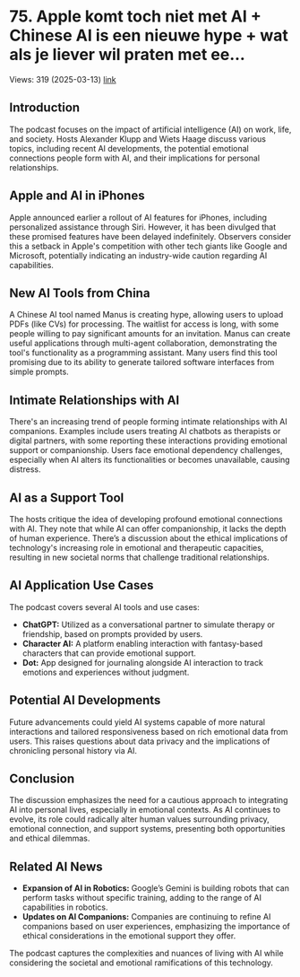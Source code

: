 # 75. Apple komt toch niet met AI + Chinese AI is een nieuwe hype + wat als je liever wil praten met ee...
Views: 319 (2025-03-13) [link](https://www.youtube.com/watch?v=27yRqCugJM0)


 ## Introduction
The podcast focuses on the impact of artificial intelligence (AI) on work, life, and society. Hosts Alexander Klupp and Wiets Haage discuss various topics, including recent AI developments, the potential emotional connections people form with AI, and their implications for personal relationships.

## Apple and AI in iPhones
Apple announced earlier a rollout of AI features for iPhones, including personalized assistance through Siri. However, it has been divulged that these promised features have been delayed indefinitely. Observers consider this a setback in Apple's competition with other tech giants like Google and Microsoft, potentially indicating an industry-wide caution regarding AI capabilities.

## New AI Tools from China
A Chinese AI tool named Manus is creating hype, allowing users to upload PDFs (like CVs) for processing. The waitlist for access is long, with some people willing to pay significant amounts for an invitation. Manus can create useful applications through multi-agent collaboration, demonstrating the tool's functionality as a programming assistant. Many users find this tool promising due to its ability to generate tailored software interfaces from simple prompts.

## Intimate Relationships with AI
There's an increasing trend of people forming intimate relationships with AI companions. Examples include users treating AI chatbots as therapists or digital partners, with some reporting these interactions providing emotional support or companionship. Users face emotional dependency challenges, especially when AI alters its functionalities or becomes unavailable, causing distress.

## AI as a Support Tool
The hosts critique the idea of developing profound emotional connections with AI. They note that while AI can offer companionship, it lacks the depth of human experience. There’s a discussion about the ethical implications of technology's increasing role in emotional and therapeutic capacities, resulting in new societal norms that challenge traditional relationships.

## AI Application Use Cases
The podcast covers several AI tools and use cases:
- **ChatGPT:** Utilized as a conversational partner to simulate therapy or friendship, based on prompts provided by users.
- **Character AI:** A platform enabling interaction with fantasy-based characters that can provide emotional support.
- **Dot:** App designed for journaling alongside AI interaction to track emotions and experiences without judgment.

## Potential AI Developments
Future advancements could yield AI systems capable of more natural interactions and tailored responsiveness based on rich emotional data from users. This raises questions about data privacy and the implications of chronicling personal history via AI.

## Conclusion
The discussion emphasizes the need for a cautious approach to integrating AI into personal lives, especially in emotional contexts. As AI continues to evolve, its role could radically alter human values surrounding privacy, emotional connection, and support systems, presenting both opportunities and ethical dilemmas.

## Related AI News
- **Expansion of AI in Robotics:** Google’s Gemini is building robots that can perform tasks without specific training, adding to the range of AI capabilities in robotics.
- **Updates on AI Companions:** Companies are continuing to refine AI companions based on user experiences, emphasizing the importance of ethical considerations in the emotional support they offer.

The podcast captures the complexities and nuances of living with AI while considering the societal and emotional ramifications of this technology.